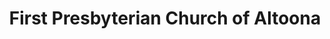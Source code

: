 ---
layout: repo
title: "First Presbyterian Church of Altoona"
id: 13083
permalink: repos/13083/
---